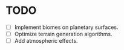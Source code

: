 # TODO

- [ ] Implement biomes on planetary surfaces.
- [ ] Optimize terrain generation algorithms.
- [ ] Add atmospheric effects.